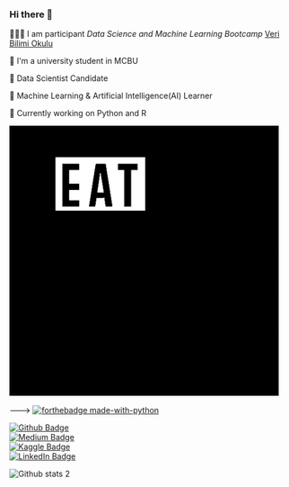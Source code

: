 ### Hi there 👋

 👨🏻‍💻 I am participant *Data Science and Machine Learning Bootcamp* [Veri Bilimi Okulu](https://www.linkedin.com/in/veribilimiokulu/)
 
 
 🎒 I'm a university student in MCBU
 
 
 🧠 Data Scientist Candidate
 
 
 🌱 Machine Learning & Artificial Intelligence(AI) Learner
 
 
 🔭 Currently working on Python and R
 
 
 
 
 
 <img src="https://github.com/bugrabuga/bugrabuga/blob/main/coding.gif" width="auto">
 
 
 
 --->       [![forthebadge made-with-python](http://ForTheBadge.com/images/badges/made-with-python.svg)](https://www.python.org/)
 
 
 
 
 
 

[![Github Badge](https://img.shields.io/badge/-Github-000?style=quare&labelColor=000&logo=Github&logoColor=white&link=link)](https://github.com/bugrabuga)<br/>
[![Medium Badge](https://img.shields.io/badge/-Medium-757575?style=flat-quare&labelColor=757575&logo=Medium&logoColor=white&link=link)](https://bugaahmetbugra.medium.com/) <br/>
[![Kaggle Badge](https://img.shields.io/badge/-Kaggle-FF9800?style=flat-quare&labelColor=FF9800&logo=Blogger&logoColor=white&link=link)](https://www.kaggle.com/ahmetburabua) <br/>
[![LinkedIn Badge](https://img.shields.io/badge/-LinkedIn-FF9800?style=flat-quare&labelColor=FF9800&logo=Blogger&logoColor=white&link=link)](https://www.linkedin.com/in/ahmet-bu%C4%9Fra-bu%C4%9Fa/)






![Github stats 2](https://github-readme-stats.vercel.app/api?username=bugrabuga&show_icons=true&theme=radical)


